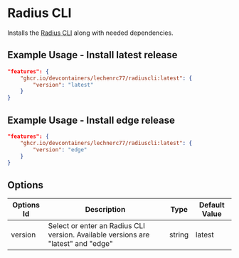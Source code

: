# Radius CLI

Installs the [Radius CLI](https://github.com/radius-project/radius) along with needed dependencies.

## Example Usage - Install latest release

```json
"features": {
    "ghcr.io/devcontainers/lechenrc77/radiuscli:latest": {
        "version": "latest"
    }
}
```

## Example Usage - Install edge release

```json
"features": {
    "ghcr.io/devcontainers/lechnerc77/radiuscli:latest": {
        "version": "edge"
    }
}
```

## Options

| Options Id | Description | Type | Default Value |
|-----|-----|-----|-----|
| version | Select or enter an Radius CLI version. Available versions are "latest" and "edge" | string | latest |
